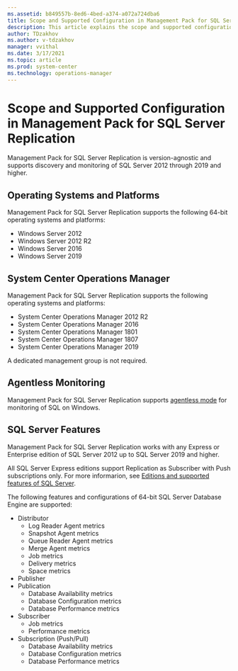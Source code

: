 ```yaml
---
ms.assetid: b849557b-8ed6-4bed-a374-a072a724dba6
title: Scope and Supported Configuration in Management Pack for SQL Server Replication
description: This article explains the scope and supported configuration for Management Pack for SQL Server Replication
author: TDzakhov
ms.author: v-tdzakhov
manager: vvithal
ms.date: 3/17/2021
ms.topic: article
ms.prod: system-center
ms.technology: operations-manager
---
```


# Scope and Supported Configuration in Management Pack for SQL Server Replication

Management Pack for SQL Server Replication is version-agnostic and supports discovery and monitoring of SQL Server 2012 through 2019 and higher.

## Operating Systems and Platforms

Management Pack for SQL Server Replication supports the following 64-bit operating systems and platforms:

- Windows Server 2012
- Windows Server 2012 R2
- Windows Server 2016
- Windows Server 2019

## System Center Operations Manager

Management Pack for SQL Server Replication supports the following operating systems and platforms:

- System Center Operations Manager 2012 R2
- System Center Operations Manager 2016
- System Center Operations Manager 1801
- System Center Operations Manager 1807
- System Center Operations Manager 2019

A dedicated management group is not required.

## Agentless Monitoring

Management Pack for SQL Server Replication supports [agentless mode](ssmp-monitoring-modes.md) for monitoring of SQL on Windows.

## SQL Server Features

Management Pack for SQL Server Replication works with any Express or Enterprise edition of SQL Server 2012 up to SQL Server 2019 and higher.

All SQL Server Express editions support Replication as Subscriber with Push subscriptions only. For more informarion, see [Editions and supported features of SQL Server](https://docs.microsoft.com/sql/sql-server/editions-and-components-of-sql-server-version-15).

The following features and configurations of 64-bit SQL Server Database Engine are supported:

- Distributor
  - Log Reader Agent metrics
  - Snapshot Agent metrics
  - Queue Reader Agent metrics
  - Merge Agent metrics
  - Job metrics
  - Delivery metrics
  - Space metrics
- Publisher
- Publication
  - Database Availability metrics
  - Database Configuration metrics
  - Database Performance metrics
- Subscriber
  - Job metrics
  - Performance metrics
- Subscription (Push/Pull)
  - Database Availability metrics
  - Database Configuration metrics
  - Database Performance metrics